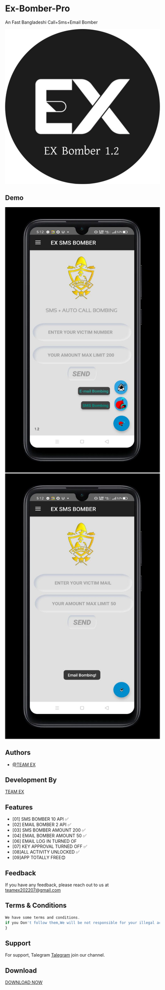 # Ex-Bomber-Pro
An Fast Bangladeshi Call+Sms+Email Bomber
 
![Logo](received_1025986074757503.webp)

## Demo
![Logo](IMG_20220803_064631_735.jpg)
![Logo](IMG_20220803_064637_349.jpg)



## Authors

- [@TEAM EX](https://t.me/Teamex07)


## Development By


<a href="https://t.me/Teamex07">TEAM EX</a>


## Features


- [01] SMS BOMBER 10 API ✅
- [02] EMAIL BOMBER 2 API ✅
- [03] SMS BOMBER AMOUNT 200 ✅
- [04] EMAIL BOMBER AMOUNT 50 ✅
- [06] EMAIL LOG IN TURNED OF
- [07] KEY APPROVAL TURNED OFF ✅
- [08]ALL ACTIVITY UNLOCKED ✅
- [09]APP TOTALLY FREE😊



## Feedback

If you have any feedback, please reach out to us at teamex202207@gmail.com
    






## Terms & Conditions 

```javascript
We have some terms and conditions.
if you Don't follow them,We will be not responsible for your illegal activities.../>
}
```


## Support

For support, Talegram <a href="https://t.me/Teamex07">Talegram</a> join our channel.


## Download 
<a href="https://github.com/Teamex07/Ex-Bomber-Pro/blob/main/ExBomber.apk">DOWNLOAD NOW</a>
